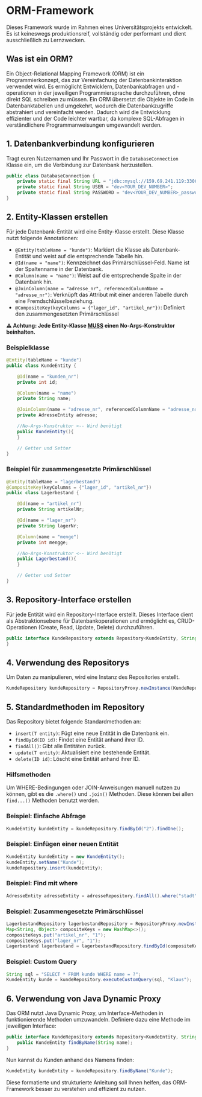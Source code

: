 # ORM-Framework

Dieses Framework wurde im Rahmen eines Universitätsprojekts entwickelt. Es ist keineswegs produktionsreif, vollständig oder performant und dient ausschließlich zu Lernzwecken.

## Was ist ein ORM?

Ein Object-Relational Mapping Framework (ORM) ist ein Programmierkonzept, das zur Vereinfachung der Datenbankinteraktion verwendet wird. Es ermöglicht Entwicklern, Datenbankabfragen und -operationen in der jeweiligen Programmiersprache durchzuführen, ohne direkt SQL schreiben zu müssen. Ein ORM übersetzt die Objekte im Code in Datenbanktabellen und umgekehrt, wodurch die Datenbankzugriffe abstrahiert und vereinfacht werden. Dadurch wird die Entwicklung effizienter und der Code leichter wartbar, da komplexe SQL-Abfragen in verständlichere Programmanweisungen umgewandelt werden.

## 1. Datenbankverbindung konfigurieren

Tragt euren Nutzernamen und Ihr Passwort in die `DatabaseConnection` Klasse ein, um die Verbindung zur Datenbank herzustellen.

```java
public class DatabaseConnection {
    private static final String URL = "jdbc:mysql://159.69.241.119:3306/dev<YOUR_DEV_NUMBER>_db";
    private static final String USER = "dev<YOUR_DEV_NUMBER>";
    private static final String PASSWORD = "dev<YOUR_DEV_NUMBER>_password";
}
```

## 2. Entity-Klassen erstellen

Für jede Datenbank-Entität wird eine Entity-Klasse erstellt. Diese Klasse nutzt folgende Annotationen:

- `@Entity(tableName = "kunde")`: Markiert die Klasse als Datenbank-Entität und weist auf die entsprechende Tabelle hin.
- `@Id(name = "name")`: Kennzeichnet das Primärschlüssel-Feld. Name ist der Spaltenname in der Datenbank.
- `@Column(name = "name")`: Weist auf die entsprechende Spalte in der Datenbank hin.
- `@JoinColumn(name = "adresse_nr", referencedColumnName = "adresse_nr")`: Verknüpft das Attribut mit einer anderen Tabelle durch eine Fremdschlüsselbeziehung.
- `@CompositeKey(keyColumns = {"lager_id", "artikel_nr"})`: Definiert den zusammengesetzten Primärschlüssel

**:warning: Achtung: Jede Entity-Klasse <ins>MUSS</ins> einen No-Args-Konstruktor beinhalten.** 

### Beispielklasse

```java
@Entity(tableName = "kunde")
public class KundeEntity {

    @Id(name = "kunden_nr")
    private int id;

    @Column(name = "name")
    private String name;

    @JoinColumn(name = "adresse_nr", referencedColumnName = "adresse_nr")
    private AdresseEntity adresse;

    //No-Args-Konstruktor <-- Wird benötigt
    public KundeEntity(){
    }

    // Getter und Setter
}
```

### Beispiel für zusammengesetzte Primärschlüssel

```java
@Entity(tableName = "lagerbestand")
@CompositeKey(keyColumns = {"lager_id", "artikel_nr"})
public class Lagerbestand {

    @Id(name = "artikel_nr")
    private String artikelNr;

    @Id(name = "lager_nr")
    private String lagerNr;

    @Column(name = "menge")
    private int mengge;

    //No-Args-Konstruktor <-- Wird benötigt
    public Lagerbestand(){
    }

    // Getter und Setter
}
```

## 3. Repository-Interface erstellen

Für jede Entität wird ein Repository-Interface erstellt. Dieses Interface dient als Abstraktionsebene für Datenbankoperationen und ermöglicht es, CRUD-Operationen (Create, Read, Update, Delete) durchzuführen.

```java
public interface KundeRepository extends Repository<KundeEntity, String> {
}
```

## 4. Verwendung des Repositorys

Um Daten zu manipulieren, wird eine Instanz des Repositories erstellt.

```java
KundeRepository kundeRepository = RepositoryProxy.newInstance(KundeRepository.class);
```

## 5. Standardmethoden im Repository

Das Repository bietet folgende Standardmethoden an:

- `insert(T entity)`: Fügt eine neue Entität in die Datenbank ein.
- `findById(ID id)`: Findet eine Entität anhand ihrer ID.
- `findAll()`: Gibt alle Entitäten zurück.
- `update(T entity)`: Aktualisiert eine bestehende Entität.
- `delete(ID id)`: Löscht eine Entität anhand ihrer ID.

### Hilfsmethoden

Um WHERE-Bedingungen oder JOIN-Anweisungen manuell nutzen zu können, gibt es die `.where()` und `.join()` Methoden. Diese können bei allen `find...()` Methoden benutzt werden.

### Beispiel: Einfache Abfrage

```java
KundeEntity kundeEntity = kundeRepository.findById("2").findOne();
```

### Beispiel: Einfügen einer neuen Entität

```java
KundeEntity kundeEntity = new KundeEntity();
kundeEntity.setName("Kunde");
kundeRepository.insert(kundeEntity);
```

### Beispiel: Find mit where

```java
AdresseEntity adresseEntity = adresseRepository.findAll().where("stadt", "Berlin");
```

### Beispiel: Zusammengesetzte Primärschlüssel

```java
LagerbestandRepository lagerbestandRepository = RepositoryProxy.newInstance(LagerbestandRepository.class);
Map<String, Object> compositeKeys = new HashMap<>();
compositeKeys.put("artikel_nr", "1");
compositeKeys.put("lager_nr", "1");
Lagerbestand lagerbestand = lagerbestandRepository.findById(compositeKeys).findOne();
```

### Beispiel: Custom Query

```java
String sql = "SELECT * FROM kunde WHERE name = ?";
KundeEntity kunde = kundeRepository.executeCustomQuery(sql, "Klaus");
```

## 6. Verwendung von Java Dynamic Proxy

Das ORM nutzt Java Dynamic Proxy, um Interface-Methoden in funktionierende Methoden umzuwandeln. Definiere dazu eine Methode im jeweiligen Interface:

```java
public interface KundeRepository extends Repository<KundeEntity, String> {
    public KundeEntity findByName(String name);
}
```

Nun kannst du Kunden anhand des Namens finden:

```java
KundeEntity kundeEntity = kundeRepository.findByName("Kunde");
```

Diese formatierte und strukturierte Anleitung soll Ihnen helfen, das ORM-Framework besser zu verstehen und effizient zu nutzen.
